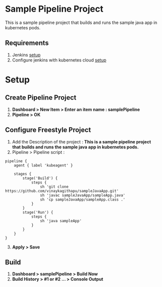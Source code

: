 # Sample Pipeline Project
This is a sample pipeline project that builds and runs the sample java app in kubernetes pods.

## Requirements
1. Jenkins [setup](../README.md#installation)
2. Configure jenkins with kubernetes cloud [setup](../jenkinsWithK8s/README.md)

# Setup
## Create Pipeline Project
1. **Dashboard > New Item > Enter an item name : samplePipeline**
2. **Pipeline > OK**

## Configure Freestyle Project
1. Add the Description of the project : **This is a sample pipeline project that builds and runs the sample java app in kubernetes pods.**
2. Pipeline > Pipeline script :
```shell
pipeline {
    agent { label 'kubeagent' }

    stages {
        stage('Build') {
            steps {
                sh 'git clone https://github.com/vinaykagithapu/sampleJavaApp.git'
                sh 'javac sampleJavaApp/sampleApp.java'
                sh 'cp sampleJavaApp/sampleApp.class .'
            }
        }
        stage('Run') {
            steps {
                sh 'java sampleApp'
            }
        }
    }
}
```
3. **Apply > Save**

## Build
1. **Dashboard > samplePipeline > Build Now**
2. **Build History > #1 or #2 ... > Console Output**